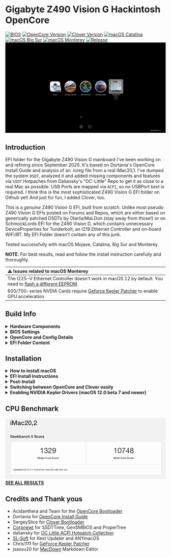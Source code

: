 # Gigabyte Z490 Vision G Hackintosh OpenCore
[![BIOS](https://img.shields.io/badge/BIOS-F21-important.svg)](https://www.gigabyte.com/Motherboard/Z490-VISION-G-rev-1x/support#support-dl-bios)
[![OpenCore Version](https://img.shields.io/badge/OpenCore-0.8.0-cyan.svg)](https://github.com/acidanthera/OpenCorePkg/releases/latest)
[![Clover Version](https://img.shields.io/badge/Clover-r5146-lime.svg)](https://github.com/CloverHackyColor/CloverBootloader/releases/)
[![macOS Catalina](https://img.shields.io/badge/macOS-10.15.7-white.svg)](https://www.apple.com/li/macos/catalina/)
[![macOS Big Sur](https://img.shields.io/badge/macOS-11.6.5-white.svg)](https://www.apple.com/macos/big-sur/)
[![macOS Monterey](https://img.shields.io/badge/macOS-12.4-white.svg)](https://www.apple.com/macos/monterey/)
[![Release](https://img.shields.io/badge/Download-latest-success.svg)](https://github.com/5T33Z0/Gigabyte-Z490-Vision-G-Hackintosh-OpenCore/releases/latest)
![](https://raw.githubusercontent.com/5T33Z0/Gigabyte-Z490-Vision-G-Hackintosh-OpenCore/main/Pics/BootPicker.png)

## Introduction

EFI folder for the Gigabyte Z490 Vision G mainboard I've been working on and refining since September 2020. It's based on Dortania's OpenCore Install Guide and analysis of an .ioreg file from a real iMac20,1. I've dumped the system `DSDT`, analyzed it and added missing components and features via `SSDT` Hotpaches from Daliansky's "OC-Little" Repo to get it as close to a real Mac as possible. USB Ports are mapped via `ACPI`, so no USBPort kext is required. I think this is the most sophisticated Z490 Vision G EFI folder on Github yet! And just for fun, I added Clover, too.

This is a *genuine* Z490 Vision G EFI, built from scratch. Unlike most pseudo Z490 Vision G EFIs posted on Forums and Repos, which are either based on generically patched DSDTs by Olarila/MaLDon (stay away from those!) or on SchmockLords EFI for the Z490 Vision D, which contains unnecessary DeviceProperties for Tunderbolt, an I219 Ethernet Controller and on-board WiFi/BT. My EFI Folder doesn't contain any of this junk.

Tested successfully with macOS Mojave, Catalina, Big Sur and Monterey.

**NOTE**: For best results, read and follow the install instruction carefully and thoroughly.

| :warning: Issues related to macOS Monterey|
|:------------------------------------------|
|The I225-V Ethernet Controller doesn't work in macOS 12 by default. You need to [flash a different EEPROM](https://github.com/5T33Z0/Gigabyte-Z490-Vision-G-Hackintosh-OpenCore/blob/main/I225-V_FIX.md).
|600/700-series NVDIA Cards require [Geforce Kepler Patcher](https://github.com/chris1111/Geforce-Kepler-patcher) to enable GPU acceleration
		
## Build Info

<details>
<summary><strong>Hardware Components</strong></summary>

### System Specs

| Component           | Details                                                 |
| :-------------------|-------------------------------------------------------- |
| Mainboard           | Gigabyte Z490 Vision G                                  |
| BIOS		      | F21. F5 or newer is required to disable `CFG Lock`. Otherwise use Kernel Quirk `AppleXcpmCfgLock`|
| CPU                 | Intel® Core i9 10850K (Comet Lake)          	        |
| RAM                 | 32 GB DDR4 2400 Crucial Ballistix Sport LT              |
| iGPU		      | Intel® UHD 630. Configured for computing tasks only. For driving a display [use this Framebuffer-Patch](https://github.com/5T33Z0/Gigabyte-Z490-Vision-G-Hackintosh-OpenCore/blob/main/Additional_Files/Intel_UHD_630_HDMI_DP_Framebuffer-Patch.plist) instead|
| GPU                 | MSI Geforce GTX 760 Twin Frozr Gaming                   |
| Audio               | Realtek® ALC1220-VB (Layout-id: `28`)                   |
| Ethernet (onboard)  | Intel® I225-V 2.5GbE. Compatible with macOS Catalina and Big Sur only|
| Ethernet (PCI Card) | Intel® PRO/1000 PT Dual Port Server Adapter (any macOS) |

</details>
<details>
<summary><strong>BIOS Settings</strong></summary>

### BIOS Settings
![BIOS](https://user-images.githubusercontent.com/76865553/141654274-6d6a5803-e18e-407e-aa9f-767ab18094bc.jpg)

* **Tweaker [TAB]**
	* Extreme Memory Profile (XMP): Enabled (if supported by RAM)
	* Advanced CPU Settings
		* VT-d: Enabled (disabled in config.plist anyway, so only relevant to Windows)
		* Intel Speed Shit: Enabled
* **Settings [TAB]**
	* Platform Power
		* Platform Power Management: Disabled
		* ErP: Enabled (so USB Power turns off, after PC is shut down)
	* IO Ports
		* Internal Graphics: enabled (if CPU has integrated graphics). **NOTE**: The config.plist uses dGPU for Display(s) and iGPU for computational tasks only by default. If you want to use the iGPU to drive a display you need a different Framebuffer Patch (see "EFI Install Instructions" for details).
		* OnBoard LAN Controller: Enabled
		* Audio Controller: Enabled (if On-Board Sound Card is used)
		* Above 4G Decoding: Enabled
		* Re-Size BAR Support: Disabled
		* IOAPIC 24-119 Entries: Enabled
		* Super IO Configuration
			* Serial Port: Disabled
		* USB Configuration
			* Legacy USB Support: Disabled
			* XHCI Hand-off: Enabled
		* Network Stack Configuration
			* Network Stack: Disabled
* **Boot [TAB]**
	* CFGLock: Disabled (Option only available on newer BIOS versions)
	* Windows 10 Features: Windows 10 
	* CSM: Disabled (to get rid of legacy code from `DSDT`)
</details>
<details>
<summary><strong>OpenCore and Config Details</strong></summary>
	
### OpenCore Details

* **Version**: 0.8.0
* **Compatible macOS**: 10.14 to 12.3
* **System Definition:** `iMac20,2` (SMBIOS Infos need to be added with [**OCAT**](https://github.com/ic005k/QtOpenCoreConfig)).
* **OpenCanopy Enabled**: `yes`
* **Chime**: `no`
* **FileVault**: `no`
* **SecureBootModel**: `Disabled`
* **USB Ports Mapped:** `yes`. Details [here](https://github.com/5T33Z0/Gigabyte-Z490-Vision-G-Hackintosh-OpenCore/blob/main/Additional_Files/Intel_UHD_630_HDMI_DP_Framebuffer-Patch.plist)
* **csr-active-config:** macOS Mojave/Catalina: `FF070000`, Big Sur: `67080000`, Monterey: `EF0F0000`

</details>
<details>
<summary><strong>EFI Folder Content</strong></summary>

### EFI Folder Structure

```
EFI
├── BOOT
│   └── BOOTx64.efi
└── OC
    ├── ACPI
    │   ├── DMAR.aml
    │   ├── SSDT-AWAC-ARTC.aml
    │   ├── SSDT-DMAC.aml
    │   ├── SSDT-EC-USBX.aml
    │   ├── SSDT-FWHD.aml
    │   ├── SSDT-PLUG.aml
    │   ├── SSDT-PMC.aml
    │   ├── SSDT-PORTS.aml
    │   ├── SSDT-SBUS-MCHC.aml
    │   └── SSDT-XSPI.aml
    ├── Drivers
    │   ├── HfsPlus.efi
    │   ├── OpenCanopy.efi
    │   └── OpenRuntime.efi
    ├── Kexts
    │   ├── AppleALC.kext
    │   ├── CPUFriend.kext
    │   ├── CPUFriendDataProvider.kext
    │   ├── FeatureUnlock
    │   ├── Lilu.kext
    │   ├── NVMeFix.kext
    │   ├── RestrictEvents
    │   ├── SMCProcessor.kext
    │   ├── SMCSuperIO.kext
    │   ├── VirtualSMC.kext
    │   └── WhateverGreen.kext
    ├── OpenCore.efi
    ├── Resources (NOTE: removed files of sub-folders from tree view to reduce clutter)
    │   ├── Font
    │   ├── Image
    │   │   ├── Acidanthera
    │   │   │   ├── Chardonnay
    │   │   │   ├── GoldenGate
    │   │   │   └── Syrah
    │   │   ├── Blackosx
    │   │   │   └── BsxM1
    │   │   └── velickovicdj
    │   │  	└── EnterTwilight
    │   └── Label
    ├── config.plist
    └── config_iMac19,1.plist
```
### About included ACPI Tables
My EFI Folder contains additional ACPI Tables besides the usual, which you won't find in the OpenCore Install Guide. Some of them are board-specific, some of them are modified versions of the regular tables, some are just cosmedic. Here's what the extra tables do:

- **DMAR**: DMAR replacement table. It's basically the same as the original, but I removed the 2 included Reserved Memory Regions so my 3rd party LAN Card works in macOS Big Sur and Monterey. If you're planning to use the on-board Intel I225-V Ethernet Card only, then you don't need this. In this case you should also disable the drop rule for the original DMAR Table under `ACPI` &rarr; `Delete`.
- **SSDT-AWAC-ARTC**: Special variant of `SSDT-AWAC.` Disables AWAC Clock and enables RTC as ARTC instead. Also disables legacy `HPET` device.
- **SSDT-DMAC**: Adds [Direct Memory Access Controller](https://electronicsdesk.com/dma-controller.html) to the device tre of I/O Registry. I am uncertain if this does something or if it is only cosmedic.
- **SDT-FWHD**: Adds Firmware Hub Device (FWHD) to I/O Reg. Used by almost every intel-based Mac.
- **SSDT-PMC**: Adds Apple exclusice `PCMR` Device to ACPI (required for 300-series mainboards, optional on 400-series and newer)
- **SSDT-XSPI**: Adds Intel PCH SPI Controller to I/O Reg. Present on 10th gen Intel Macs (and some 9th Gen Mobile CPUs).
- **SSDT-PORTS**: OS-agnostic USB Port Mapping Table for the Z490 Vision G. No additional USB Port kext or quirks are required. Since the USB ports are mapped via ACPI they will work in *any* macOS. See the "Additional Files" folder for a detailed list of available and mapped ports.

**NOTE**: More info about additional ACPI Tables can be found [here](https://github.com/5T33Z0/OC-Little-Translated/tree/main/01_Adding_missing_Devices_and_enabling_Features)

### About Kexts

The following Kexts are disabled by default since I don't know which CPU, Hard Disk amd SMBIOS you will be using:

- `CPUFriend.kext` and `CPUFriendDataProvider.kext`. Create your own DataProvider kext using [CPUFriendFriend](https://github.com/corpnewt/CPUFriendFriend), replace it and re-enable the kext as well as `CPUFriend.kext`)
- `FeatureUnlock`: see comments for details
- `NVMeFix.kext`: recommended for all 3rd party NVMe SSD drives
- `RestrictEvents`: see comments for details
</details>

## Installation
<details>
<summary><strong>How to install macOS</strong></summary>

### Installing macOS
If you already have macOS installed but want to perform a clean install, you can either download macOS from the App Store or use [**ANYmacOS**](https://www.sl-soft.de/en/anymacos/). It's a hassle-free app than can download macOS High Sierra to macOS Monterey. It also can create a USB Installer for you. And if you create multiple HFS partitions in the correct sizes on a big enough USB flash drive, you can use it to create a multi macOS USB Installer as well. 

If you are on Windows or Linux, follow the guide provided by [Dortania](https://dortania.github.io/OpenCore-Install-Guide/installer-guide/#making-the-installer)
</details>
<details>
<summary><strong>EFI Install Instructions</strong></summary>

### EFI Install Guide for OpenCore 
	
1. Download latest OC EFI Release and unpack it
2. Select the config of your choice and rename it to `config.plist`
3. Open `config.plist` with [OpenCore Auxiliary Tools](https://github.com/ic005k/QtOpenCoreConfig/releases) and adjust the following parameters according to your hardware and software configuration:
	- Change `csr-active-config` based on the macOS version to disable SIP (if you use the Kepler Patcher for NVIDIA Cards you have to disables SIP!): 
		- For **High Sierra**: `FF030000` (0x3FF)
    	- For **Mojave/Catalina**: `FF070000` (0x7FF)
    	- For **Big Sur**: `67080000` (0x867)
    	- For **Monterey**: `EF0F0000` (0xFEF)</br>
	- AMD GPUs may require additional `boot-args`. Check [WhateverGreen](https://github.com/acidanthera/WhateverGreen#boot-arguments=) repo to find out which you need.
	- If you want to use the Intel UHD 630 integrated graphics to drive a display, do the following in `DeviceProperties` > `Add`:
		- Disable `PciRoot(0x0)/Pci(0x2,0x0)`(put `##` in front of it)
		- Enable `#PciRoot(0x0)/Pci(0x2,0x0)` (delete the `#`)
4. Getting the Intel(R) I225-V Ethernet Controller to work in…</br>
	|macOS Version|Procedure|
	|-------------|---------|
	**macOS 12+**|Not working by default. You need to [flash a different EEPROM](https://github.com/5T33Z0/Gigabyte-Z490-Vision-G-Hackintosh-OpenCore/blob/main/I225-V_FIX.md).
	**macOS 11.4+**|	1. Disable `PciRoot(0x0)/Pci(0x1C,0x1)/Pci(0x0,0x0)` (add `#` in front of it)</br>2. Go to `Kernel` > `Patch` and disable `I225-V Patch` </br> 3. Add boot-arg `dk.e1000=0`</br> 4. Save and reboot</br></br>**NOTE**: This is the default configuration. If you are running Big Sur 11.4 and newer you don’t have to change anything here!
	**macOS 10.15 to 11.3**|	1. Enable `#PciRoot(0x0)/Pci(0x1C,0x1)/Pci(0x0,0x0)` (delete `#`)</br> 2. Go to `Kernel` > `Patch` and enable `I225-V Patch`.</br> 3. Delete/disable boot-arg `dk.e1000=0`</br> 4. Save and reboot
	**macOS 10.14 and older**|I225-V Controller is not supported. You need an additional PCI Card.</br>
5. Generate SMBIOS data for [iMac20,1](https://everymac.com/ultimate-mac-lookup/?search_keywords=iMac20,1) or [iMac20,2](https://everymac.com/ultimate-mac-lookup/?search_keywords=iMac20,2).
6. Save the `config.plist`
6. Copy the EFI Folder to a FAT32 formatted USB Stick
7. Reboot from USB Stick
8. Perform an NVRAM Reset (hit Space Bar to reveal Tools)
9. Boot macOS
10. If your system boots successfully, mount your ESP and copy over the EFI Folder to you HDD/SSD and reboot.
11. Continue with Post-Install!
</details>
<details>
<summary><strong>Post-Install</strong></summary>

### Strengthen Security
Once you got macOS running, change the following settings to make your system more secure:

- Change UEFI > APFS: `MinDate` and `MinVersion` from `-1` (disabled) to the correct values for the macOS version you are using. A list with the correct values for macOS High Sierra up to Big Sur can be found [here](https://github.com/acidanthera/OpenCorePkg/blob/master/Include/Acidanthera/Library/OcApfsLib.h).</br>

	**BACKGROUND**: OpenCore 0.7.2 introduced a new security feature which prevents the APFS driver from loading if it does not match OS-specific Date (`MinDate`) and Version (`MinVersion`). If left at their default value `0` (as set in the `sample.plist`), the macOS partition will not show up in the Boot Picker unless Big Sur or newer is installed. For ease of use (and since I don't know which macOS you will be using) I've deactivated this feature. If you plan to setup a multiboot system running various iterations of macOS you probably should leave it at `-1`. Otherwise you won't be able to boot older macOSes.

- Change `SecureBootModel`from `Disabled` to `j185f` (for iMac20,2) or `j185` (for iMac20,1). **NOTE**: Only applicable to macOS Catalina and newer. You should test these settings first using a USB flash drive since it can prevent the system from booting. Disable it for installing macOS Monterey if you have issues.
	
### Optimizing CPU Power Management
You can follow my [guide](https://github.com/5T33Z0/Gigabyte-Z490-Vision-G-Hackintosh-OpenCore/blob/main/Additional_Files/Optimizing_CPU_Power_%20Management.md) to use [CPUFriendFriend](https://github.com/corpnewt/CPUFriendFriend) to generate a `CPUFriendDataProvider.kext` alongside `CPUFriend.kext` to optimize the CPU Power Management for a more efficient performance. Have a look at the CPU behavior using Intel Power Gadget. The CPU idle frequency should be lower after adding the kexts:

![image](https://github.com/5T33Z0/Gigabyte-Z490-Vision-G-Hackintosh-OpenCore/blob/main/Pics/CPU_PM.png)

### Calculating Scan Policy (optional)
The items displayed in the Boot Picker Menu are based on a combination of bits representing supported devices (SATA, NVME, USB, etc.) and file systems (APFS, HFS, NTFS, etc.). There are 24 bits which can be turned on and off to modify what's displayed in the Boot Picker. The combination of selected bits create what's called the `ScanPolicy`. It's located under Misc > Security in the `config.plist.` The default value of my EFI is `0` (everything). Although this is great for compatibility, it will also display EFI Folders on drives which are not the boot drive as well.

To change the `ScanPolicy` to your liking, you can make use of this online calculator: https://oc-scanpolicy.vercel.app/. I am using `2687747` for example which hides EFI Folders and NTFS Drives. If I need windows I just boot it from the BIOS Boot Menu (F12).

**IMPORTANT**: Calculating a wrong `ScanPolicy` can lead to the Boot Picker being empty, so you can't boot into macOS. So make sure to test the value first by booting from FAT32 formatted USB Stick containing your EFI Folder with the new value for "Scan Policy".

### Changing Themes
Besides the 3 themes from Acidanthera which provide the standard macOS look and feel, I've added 2 additional themes by Chris1111: `Minimal` and `Minimal-SSD.` Neither of them is enabled by default. To enable them, do the following:

- Open `config.plist`
- Go to Misc > Boot and change `PickerVariant` to: `chris1111\Minimal` or `chris1111\Minimal-SSD`
- Save and reboot

To revert these changes, enter `Acidanthera\GoldenGate` as `PickerVariant` and change the Flavour of the NVRAM Reset Tool back to `Auto`.

**NOTE**: For more config tips and tricks, you can check out [this](https://github.com/5T33Z0/OC-Little-Translated/tree/main/A_Config_Tips_and_Tricks).
</details>
</details>
<details>
<summary><strong>Switching between OpenCore and Clover easily</strong></summary>

### Bootloader Chooser
I recently discovered [BootloaderChooser](https://github.com/jief666/BootloaderChooser) which lets you pick the bootloader of choice prior to booting. This is how the folder structure looks like:

![folderstruc](https://user-images.githubusercontent.com/76865553/161126438-db229746-8d18-46f9-a72d-c55c09a02ee3.png)

Basically, you put the "Clover" Folder on the same level as the the "OC" Folder and then replace the "BootX64.efi" in the "BOOT" Folder with the one that come with the Bootloader Chooser. Then you can select which Bootloader you want to use. Pretty nice for setting up your USB flash drive having Clover and OC to chose from:

![1614718620_Screenshot2020-10-06at19_59_49 png c92924a458ee86f0a4ff504d7a9118a6](https://user-images.githubusercontent.com/76865553/134054798-0e0e1f96-b2d6-4447-9daf-44c4df3e9601.png)
</details>
<details>
<summary><strong>Enabling NVIDIA Kepler Drivers (macOS 12.0 beta 7 and newer)</strong></summary>

### Patching-in Kepler Drivers

Apple removed Keppler support from macOS Monterey beta 7. So users of NVIDIA GeForce Cards from the Kepler family need to patch them back in post-install using [**Geforce-Kepler-Patcher**](https://github.com/chris1111/Geforce-Kepler-patcher). If you require this patch, you can no longer boot with SIP enabled, so you have to disable it!
</details>

## CPU Benchmark
![image](https://raw.githubusercontent.com/5T33Z0/Gigabyte-Z490-Vision-G-Hackintosh-OpenCore/main/Pics/BigSur_Benchmark.png)</br>
[**SEE ALL RESULTS**](https://browser.geekbench.com/v5/cpu/5386949)

## Credits and Thank yous
- Acidanthera and Team for the [OpenCore Bootloader](https://github.com/acidanthera/OpenCorePkg)
- Dortania for [OpenCore Install Guide](https://dortania.github.io/OpenCore-Install-Guide/)
- SergeySlice for [Clover Bootloader](https://github.com/CloverHackyColor/CloverBootloader)
- [Corpnewt](https://github.com/corpnewt) for SSDTTime, GenSMBIOS and ProperTree
- daliansky for [OC Little ACPI Hotpatch Collection](https://github.com/5T33Z0/OC-Little-Translated) 
- [SL-Soft](https://www.sl-soft.de/software/) for Kext Updater and ANYmacOS
- Chris1111 for [GeForce Kepler Patcher](https://github.com/chris1111/Geforce-Kepler-patcher)
- jsassu20 for [MacDown](https://macdown.uranusjr.com/) Markdown Editor
